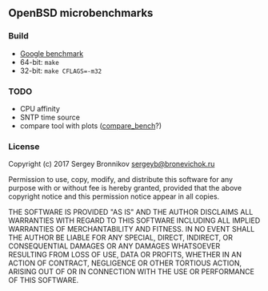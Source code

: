 ## OpenBSD microbenchmarks

### Build

- [Google benchmark](https://github.com/google/benchmark)
- 64-bit: ```make```
- 32-bit: ```make CFLAGS=-m32```

### TODO

- CPU affinity
- SNTP time source
- compare tool with plots ([compare_bench](https://github.com/google/benchmark/tree/master/tools)?)

### License

Copyright (c) 2017 Sergey Bronnikov <sergeyb@bronevichok.ru>

Permission to use, copy, modify, and distribute this software for any
purpose with or without fee is hereby granted, provided that the above
copyright notice and this permission notice appear in all copies.

THE SOFTWARE IS PROVIDED "AS IS" AND THE AUTHOR DISCLAIMS ALL WARRANTIES
WITH REGARD TO THIS SOFTWARE INCLUDING ALL IMPLIED WARRANTIES OF
MERCHANTABILITY AND FITNESS. IN NO EVENT SHALL THE AUTHOR BE LIABLE FOR
ANY SPECIAL, DIRECT, INDIRECT, OR CONSEQUENTIAL DAMAGES OR ANY DAMAGES
WHATSOEVER RESULTING FROM LOSS OF USE, DATA OR PROFITS, WHETHER IN AN
ACTION OF CONTRACT, NEGLIGENCE OR OTHER TORTIOUS ACTION, ARISING OUT OF
OR IN CONNECTION WITH THE USE OR PERFORMANCE OF THIS SOFTWARE.

